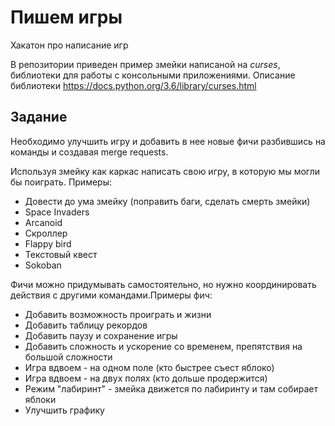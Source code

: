 Пишем игры
=================

Хакатон про написание игр

В репозитории приведен пример змейки написаной на _curses_, библиотеки для работы с консольными приложениями. Описание библиотеки https://docs.python.org/3.6/library/curses.html

Задание
--------

Необходимо улучшить игру и добавить в нее новые фичи разбившись на команды и создавая merge requests.

Используя змейку как каркас написать свою игру, в которую мы могли бы поиграть. Примеры:
- Довести до ума змейку (поправить баги, сделать смерть змейки)
- Space Invaders
- Arcanoid
- Скроллер
- Flappy bird
- Текстовый квест
- Sokoban

Фичи можно придумывать самостоятельно, но нужно координировать действия с другими командами.Примеры фич:
- Добавить возможность проиграть и жизни
- Добавить таблицу рекордов
- Добавить паузу и сохранение игры
- Добавить сложность и ускорение со временем, препятствия на большой сложности
- Игра вдвоем - на одном поле (кто быстрее съест яблоко)
- Игра вдвоем - на двух полях (кто дольше продержится)
- Режим "лабиринт" - змейка движется по лабиринту и там собирает яблоки
- Улучшить графику
